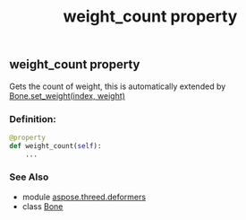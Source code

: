 ﻿---
title: weight_count property
second_title: Aspose.3D for Python via .NET API References
description: 
type: docs
weight: 140
url: /python-net/aspose.threed.deformers/bone/weight_count/
is_root: false
---

## weight_count property


Gets the count of weight, this is automatically extended by [Bone.set_weight(index, weight)](/3d/python-net/aspose.threed.deformers/bone/set_weight)
### Definition:
```python
@property
def weight_count(self):
    ...
```

### See Also
* module [aspose.threed.deformers](../../)
* class [Bone](/3d/python-net/aspose.threed.deformers/bone)
